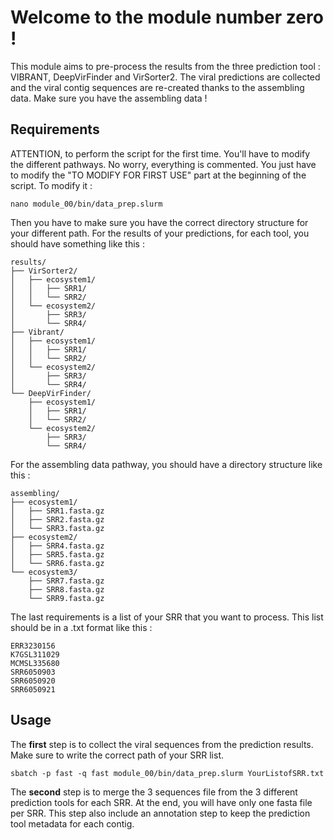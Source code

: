 #       Welcome to the module number zero !      

This module aims to pre-process the results from the three prediction tool : VIBRANT, DeepVirFinder and VirSorter2.
The viral predictions are collected and the viral contig sequences are re-created thanks to the assembling data.
Make sure you have the assembling data !

## Requirements

ATTENTION, to perform the script for the first time. You'll have to modify the different pathways. No worry, everything is commented.
You just have to modify the "TO MODIFY FOR FIRST USE" part at the beginning of the script.
To modify it : 
```
nano module_00/bin/data_prep.slurm
```

Then you have to make sure you have the correct directory structure for your different path.
For the results of your predictions, for each tool, you should have something like this :
```
results/
├── VirSorter2/
│   ├── ecosystem1/
│   │   ├── SRR1/
│   │   └── SRR2/
│   └── ecosystem2/
│       ├── SRR3/
│       └── SRR4/
├── Vibrant/
│   ├── ecosystem1/
│   │   ├── SRR1/
│   │   └── SRR2/
│   └── ecosystem2/
│       ├── SRR3/
│       └── SRR4/
└── DeepVirFinder/
    ├── ecosystem1/
    │   ├── SRR1/
    │   └── SRR2/
    └── ecosystem2/
        ├── SRR3/
        └── SRR4/
```

For the assembling data pathway, you should have a directory structure like this :
```
assembling/
├── ecosystem1/
│   ├── SRR1.fasta.gz
│   ├── SRR2.fasta.gz
│   └── SRR3.fasta.gz
├── ecosystem2/
│   ├── SRR4.fasta.gz
│   ├── SRR5.fasta.gz
│   └── SRR6.fasta.gz
└── ecosystem3/
    ├── SRR7.fasta.gz
    ├── SRR8.fasta.gz
    └── SRR9.fasta.gz
```

The last requirements is a list of your SRR that you want to process. This list should be in a .txt format like this :
```
ERR3230156
K7GSL311029
MCMSL335680
SRR6050903
SRR6050920
SRR6050921
```

## Usage

The **first** step is to collect the viral sequences from the prediction results. Make sure to write the correct path of your SRR list.
```
sbatch -p fast -q fast module_00/bin/data_prep.slurm YourListofSRR.txt
```

The **second** step is to merge the 3 sequences file from the 3 different prediction tools for each SRR. At the end, you will have only one fasta file per SRR.
This step also include an annotation step to keep the prediction tool metadata for each contig.

